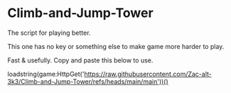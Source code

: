 # Climb-and-Jump-Tower
The script for playing better.

This one has no key or something else to make game more harder to play.

Fast & usefully. Copy and paste this below to use.

loadstring(game:HttpGet('https://raw.githubusercontent.com/Zac-alt-3k3/Climb-and-Jump-Tower/refs/heads/main/main'))()
